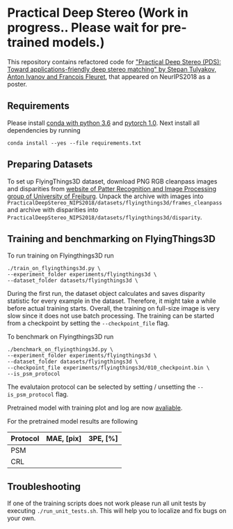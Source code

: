 # Practical Deep Stereo (Work in progress.. Please wait for pre-trained models.) 
This repository contains refactored code for ["Practical Deep Stereo (PDS): Toward applications-friendly deep stereo matching" by Stepan Tulyakov, Anton Ivanov and Francois Fleuret](https://papers.nips.cc/paper/7828-practical-deep-stereo-pds-toward-applications-friendly-deep-stereo-matching), that appeared on NeurIPS2018 as a poster.

## Requirements
Please install [conda with python 3.6](https://www.anaconda.com/download) and [pytorch 1.0](https://pytorch.org/).
Next install all dependencies by running
```
conda install --yes --file requirements.txt
```

## Preparing Datasets
To set up FlyingThings3D dataset, download PNG RGB cleanpass images and disparities from [website of Patter Recognition and Image Processing group of University of Freiburg](https://lmb.informatik.uni-freiburg.de/resources/datasets/SceneFlowDatasets.en.html). Unpack the archive with images into `PracticalDeepStereo_NIPS2018/datasets/flyingthings3d/frames_cleanpass` and archive with disparities into `PracticalDeepStereo_NIPS2018/datasets/flyingthings3d/disparity`.      

## Training and benchmarking on FlyingThings3D
To run training on Flyingthings3D run
```
./train_on_flyingthings3d.py \
--experiment_folder experiments/flyingthings3d \
--dataset_folder datasets/flyingthings3d \
```
During the first run, the dataset object calculates and saves disparity statistic for every example in the dataset. Therefore, it might take a while before actual training starts. Overall, the training on full-size image is very slow since it does not use batch processing. The training can be started from a checkpoint by setting the `--checkpoint_file` flag.

To benchmark on Flyingthings3D run
```
./benchmark_on_flyingthings3d.py \
--experiment_folder experiments/flyingthings3d \
--dataset_folder datasets/flyingthings3d \
--checkpoint_file experiments/flyingthings3d/010_checkpoint.bin \
--is_psm_protocol
```
The evalutaion protocol can be selected by setting / unsetting the `--is_psm_protocol` flag.

Pretrained model with training plot and log are now [avaliable](https://drive.google.com/file/d/1qeGCxvbwbE-oi-TnNW6P-rbwU3OrHotk/view?usp=sharing).

For the pretrained model results are following

| Protocol | MAE, [pix] | 3PE, [%] |
|----------|:----------:|:--------:|
| PSM      |		    |          |  
| CRL      |            |          |


## Troubleshooting
If one of the training scripts does not work please run all unit tests by executing `./run_unit_tests.sh`. This will help you to localize and fix bugs on your own.  
